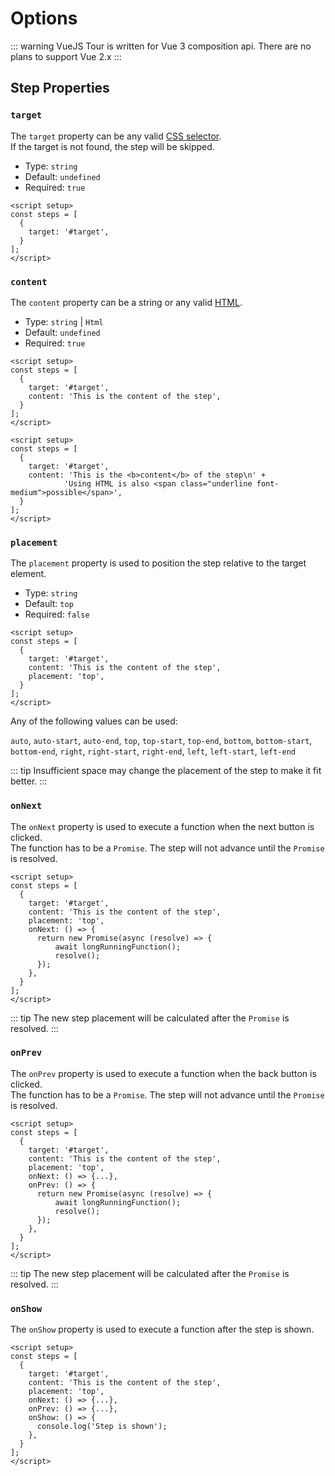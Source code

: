 # Options

::: warning
VueJS Tour is written for Vue 3 composition api. There are no plans to support Vue 2.x
:::

## Step Properties

### `target`

The `target` property can be any valid [CSS selector](https://developer.mozilla.org/en-US/docs/Web/CSS/CSS_Selectors).<br>
If the target is not found, the step will be skipped.

- Type: `string`
- Default: `undefined`
- Required: `true`

```vue{4}
<script setup>
const steps = [
  {
    target: '#target',
  }
];
</script>
```

### `content`

The `content` property can be a string or any valid [HTML](https://developer.mozilla.org/en-US/docs/Web/HTML).

- Type: `string` | `Html`
- Default: `undefined`
- Required: `true`

<CodeGroup>
  <CodeGroupItem title="string">

```vue{5}
<script setup>
const steps = [
  {
    target: '#target',
    content: 'This is the content of the step',
  }
];
</script>
```

  </CodeGroupItem>

  <CodeGroupItem title="Html">

```vue{5-6}
<script setup>
const steps = [
  {
    target: '#target',
    content: 'This is the <b>content</b> of the step\n' +
            'Using HTML is also <span class="underline font-medium">possible</span>',
  }
];
</script>
```

  </CodeGroupItem>
</CodeGroup>

### `placement`

The `placement` property is used to position the step relative to the target element.

- Type: `string`
- Default: `top`
- Required: `false`

```vue{6}
<script setup>
const steps = [
  {
    target: '#target',
    content: 'This is the content of the step',
    placement: 'top',
  }
];
</script>
```

Any of the following values can be used:

`auto`,
`auto-start`,
`auto-end`,
`top`,
`top-start`,
`top-end`,
`bottom`,
`bottom-start`,
`bottom-end`,
`right`,
`right-start`,
`right-end`,
`left`,
`left-start`,
`left-end`

::: tip
Insufficient space may change the placement of the step to make it fit better.
:::

### `onNext`

The `onNext` property is used to execute a function when the next button is clicked.<br>
The function has to be a `Promise`. The step will not advance until the `Promise` is resolved.

```vue{7-11}
<script setup>
const steps = [
  {
    target: '#target',
    content: 'This is the content of the step',
    placement: 'top',
    onNext: () => {
      return new Promise(async (resolve) => {
          await longRunningFunction();
          resolve();
      });
    },
  }
];
</script>
```
::: tip
The new step placement will be calculated after the `Promise` is resolved.
:::

### `onPrev`

The `onPrev` property is used to execute a function when the back button is clicked.<br>
The function has to be a `Promise`. The step will not advance until the `Promise` is resolved.

```vue{8-12}
<script setup>
const steps = [
  {
    target: '#target',
    content: 'This is the content of the step',
    placement: 'top',
    onNext: () => {...},
    onPrev: () => {
      return new Promise(async (resolve) => {
          await longRunningFunction();
          resolve();
      });
    },
  }
];
</script>
```
::: tip
The new step placement will be calculated after the `Promise` is resolved.
:::

### `onShow`

The `onShow` property is used to execute a function after the step is shown.<br>

```vue{9-11}
<script setup>
const steps = [
  {
    target: '#target',
    content: 'This is the content of the step',
    placement: 'top',
    onNext: () => {...},
    onPrev: () => {...},
    onShow: () => {
      console.log('Step is shown');
    },
  }
];
</script>
```
